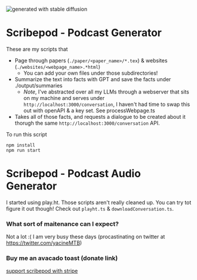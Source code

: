 ![generated with stable diffusion](https://github.com/yacineMTB/scribepod/blob/master/upscaledrobot.png?raw=true)

# Scribepod - Podcast Generator
These are my scripts that
- Page through papers (`./paper/<paper_name>/*.tex`) & websites (`./websites/<webpage_name>.*html`) 
  - You can add your own files under those subdirectories!
- Summarize the text into facts with GPT and save the facts under ./output/summaries
  - *Note*, I've abstracted over all my LLMs through a webserver that sits on my machine and serves under `http://localhost:3000/conversation`, I haven't had time to swap this out with openAPI & a key set. See processWebpage.ts
- Takes all of those facts, and requests a dialogue to be created about it thorugh the same `http://localhost:3000/conversation` API.

To run this script
```
npm install
npm run start
```

# Scribepod - Podcast Audio Generator
I started using play.ht. Those scripts aren't really cleaned up. You can try tot figure it out though! Check out `playht.ts` & `downloadConversation.ts`.

### What sort of maitenance can I expect?
Not a lot :( I am very busy these days (procastinating on twitter at https://twitter.com/yacineMTB)

### Buy me an avacado toast (donate link)
[support scribepod with stripe](https://buy.stripe.com/dR6eWGaK41MX2YgaEF)


